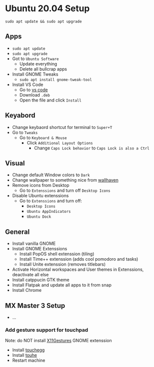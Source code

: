 # Ubuntu 20.04 Setup

```
sudo apt update && sudo apt upgrade
```

## Apps
- `sudo apt update`
- `sudo apt upgrade`
- Got to `Ubuntu Software`
  - Update everything
  - Delete all bullcrap apps
- Install GNOME Tweaks
  - `sudo apt install gnome-tweak-tool`
- Install VS Code
  - Go to [vs code](https://code.visualstudio.com/)
  - Download `.deb`
  - Open the file and click `Install`

## Keyabord
- Change keybaord shortcut for terminal to `Super+T`
- Go to `Tweaks`
  - Go to `Keyboard & Mouse`
    - Click `Additional Layout Options`
      - Change `Caps Lock behavior` to `Caps Lock is also a Ctrl`

## Visual
- Change default Window colors to `Dark`
- Change wallpaper to something nice from [wallhaven](https://wallhaven.cc/)
- Remove icons from Desktop
  - Go to `Extenssions` and turn off `Desktop Icons`
- Disable Ubuntu extenssions
  - Go to `Extenssions` and turn off:
    - `Desktop Icons`
    - `Ubuntu AppIndicators`
    - `Ubuntu Dock`

## General
- Install vanilla GNOME
- Install GNOME Extenssions
  - Install PopOS shell extenssion (tiling)
  - Install Time++ extenssion (adds cool pomodoro and tasks)
  - Install Unite extenssion (removes titlebars)
- Activate Horizontal workspaces and User themes in Extenssions, deactivate all else
- Install catppucin GTK theme
- Install Flatpak and update all apps to it from snap
- Install Chrome

## MX Master 3 Setup
- ...

### Add gesture support for touchpad
Note: do NOT install [X11Gestures](https://github.com/JoseExposito/gnome-shell-extension-x11gestures) GNOME extenssion
- Install [touchegg](https://github.com/JoseExposito/touchegg#configuration)
- Install [touhe]()
- Restart machine
